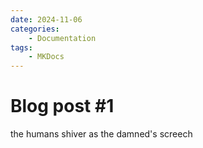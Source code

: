 ```yaml
---
date: 2024-11-06
categories:
    - Documentation
tags:
    - MKDocs
---
```


# Blog post #1

the humans shiver as the damned's screech
